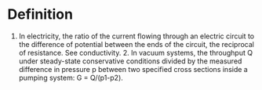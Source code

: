 # Definition

1.  In electricity, the ratio of the current flowing through an electric
    circuit to the difference of potential between the ends of the
    circuit, the reciprocal of resistance. See conductivity. 2. In
    vacuum systems, the throughput Q under steady-state conservative
    conditions divided by the measured difference in pressure p between
    two specified cross sections inside a pumping system: G = Q/(p1-p2).

